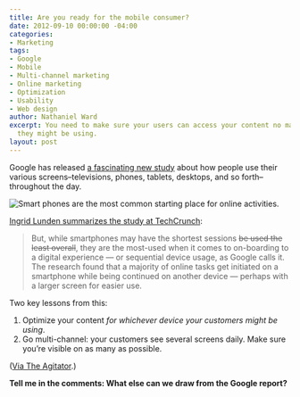 ```yaml
---
title: Are you ready for the mobile consumer?
date: 2012-09-10 00:00:00 -04:00
categories:
- Marketing
tags:
- Google
- Mobile
- Multi-channel marketing
- Online marketing
- Optimization
- Usability
- Web design
author: Nathaniel Ward
excerpt: You need to make sure your users can access your content no matter what device
  they might be using.
layout: post
---
```


Google has released [a fascinating new study][1] about how people use their various screens–televisions, phones, tablets, desktops, and so forth–throughout the day.

![Smart phones are the most common starting place for online activities.][2]

[<!--more-->Ingrid Lunden summarizes the study at TechCrunch][3]:

> But, while smartphones may have the shortest sessions <del>be used the least overall</del>, they are the most-used when it comes to on-boarding to a digital experience — or sequential device usage, as Google calls it. The research found that a majority of online tasks get initiated on a smartphone while being continued on another device — perhaps with a larger screen for easier use.

Two key lessons from this:

  1. Optimize your content *for whichever device your customers might be using*.
  2. Go multi-channel: your customers see several screens daily. Make sure you’re visible on as many as possible.

([Via The Agitator][4].)

**Tell me in the comments: What else can we draw from the Google report?**

 [1]: http://googlemobileads.blogspot.co.uk/2012/08/navigating-new-multi-screen-world.html
 [2]: http://www.nathanielward.net/wp-content/uploads/2012/09/2012-09-10-smart-phones.png "Smart phones are the most common starting place for online activities."
 [3]: http://techcrunch.com/2012/08/29/if-content-is-king-multiscreen-is-the-queen-says-new-google-study/
 [4]: http://www.theagitator.net/hot-research/multiscreen-is-the-message/